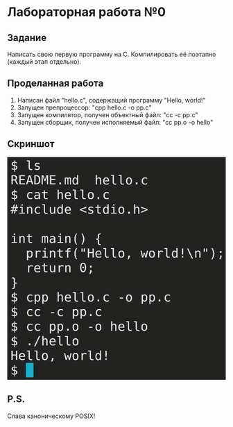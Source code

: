 # Лабораторная работа №0
## Задание
Написать свою первую программу на C. Компилировать её поэтапно (каждый этап отдельно).
## Проделанная работа
1. Написан файл "hello.c", содержащий программу "Hello, world!"
2. Запущен препроцессор: "cpp hello.c -o pp.c"
3. Запущен компилятор, получен объектный файл: "cc -c pp.c"
4. Запущен сборщик, получен исполняемый файл: "cc pp.o -o hello"
## Скриншот
![Компиляция и запуск](screen.png)

## P.S.
Слава каноническому POSIX!
